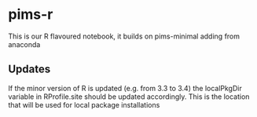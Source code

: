 # pims-r

This is our R flavoured notebook, it builds on pims-minimal adding  from anaconda

## Updates

If the minor version of R is updated (e.g. from 3.3 to 3.4) the localPkgDir
variable in RProfile.site should be updated accordingly. This is the location
that will be used for local package installations
